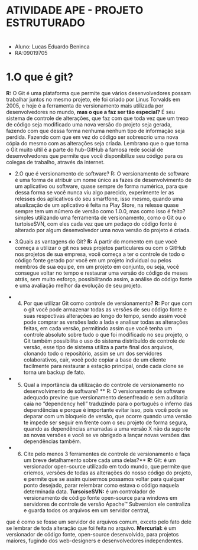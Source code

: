 # ATIVIDADE APE - PROJETO ESTRUTURADO <h1>
* Aluno: Lucas Eduardo Beninca
* RA:09019705

# 1.O que é git?
**R:** O Git é uma plataforma que permite que vários desenvolvedores possam trabalhar juntos no mesmo projeto, ele foi criado por Linus Torvalds em 2005, e
 	hoje é a ferramenta de versionamento mais utilizada por desenvolvedores no mundo, **mas o que a faz ser tão especial?** É seu sistema de controle de alterações, 
	que faz com que toda vez que um trexo de código seja modificado uma nova versão do projeto seja gerada, fazendo com que dessa forma nenhuma nenhum tipo de informação 
	seja perdida. Fazendo com que em vez do código ser sobrescrio uma nova cópia do mesmo com as alterações seja criada. Lembrano que o que torna o Git muito ultil é a 				parte do hub-GitHub a famosa rede social de desenvolvedores
 	que permite que você disponibilize seu código para os colegas de trabalho, através da internet.

* 2.O que é versionamento de software?
			R: O versionamento de software é uma forma de atribuir um nome único as fazes de desenvolvimento de um aplicativo ou software, quase sempre de forma numérica, 
			para que dessa forma se você nunca viu algo parecido, experimente ler as relesses dos aplicativos do seu smartfone, isso mesmo, 
			quando uma atualização de um aplicativo é feita na Play Store, na relesse quase sempre tem um número de versão como 1.0.0,
			mas como isso é feito? simples utilizando uma ferramenta de versionamento, como o Git ou o turtoiseSVN, 
			com eles cada vez que um pedaço do código fonte é alterado por algum desenvolvedor uma nova versão do projeto é criada.

* 3.Quais as vantagens do Git?
          		 **R:** A partir do momento em que você começa a utilizar o git  nos seus projetos particulares ou com o GitHub nos projetos de sua empresa,
				você começa a ter o controle de todo o código fonte gerado por você em um projeto individual ou pelos membros de sua equipe, em um projeto em conjunto, ou seja,
				você consegue voltar no tempo e restaurar uma versão do código de meses atrás, sem muito esforço, possibilitando assim,
				a análise do código fonte e uma avaliação melhor da evolução de seu projeto.
				
* 4. Por que utilizar Git como controle de versionamento?
       	 **R:** Por que com o git você pode armazenar todas as versões de seu código fonte e suas respectivas alterações ao longo do tempo, 
		sendo assim você pode comprar as versões lado a lada e analisar todas as alterações feitas, em cada versão, permitindo assim que você tenha um controle absoluto 
	sobre tudo o que foi modificado no seu projeto, o Git também possibilita o uso do sistema distribuído de controle de versão, esse tipo de sistema utiliza a parte final dos arquivos, 
	   	clonando todo o repositório, assim se um dos servidores colaborativos, cair, você pode copiar a base de um cliente 
	 	facilmente para restaurar a estação principal, onde cada clone se torna um backup de fato.
	
* 5. Qual a importância da utilização do controle de versionamento no desenvolvimento de software? **
	 R: O versionamento de software adequado previne que versionamento desenfreado e sem auditoria caia no “dependency hell” traduzindo para o português o inferno das dependências
	e porque é importante evitar isso, pois você pode se deparar com um bloqueio de versão, que ocorre quando uma versão te impede ser seguir em frente com o seu projeto de forma segura,
	quando as dependências amarradas a uma versão X não da suporte as novas versões e você se ve obrigado a lançar novas versões das dependências também.

* 6. Cite pelo menos 3 ferramentes de controle de versionamento e faça um breve detalhamento sobre cada uma delas?**
	 **R:** Git: é um versionador open-source utilizado em todo mundo, que permite que criemos, versões de todas as alterações do nosso código do projeto, e permite que se assim quisermos
	possamos voltar para qualquer ponto desejado, parar relembrar como estava o código naquela determinada data.
        **TursoiseSVN:** é um controlador de versionamento de código fonte open-source para windows em servidores de controle de versão Apache™ Subversion ele centraliza e guarda todos os arquivos em um servidor central,

que é como se fosse um servidor de arquivos comum, exceto pelo fato dele se lembrar de toda alteração que foi feita no arquivo.
                      	 **Mercurial:** é um versionador de código fonte, open-source desenvolvido, para projetos maiores, fugindo dos web-designers e desenvolvedores independentes.



